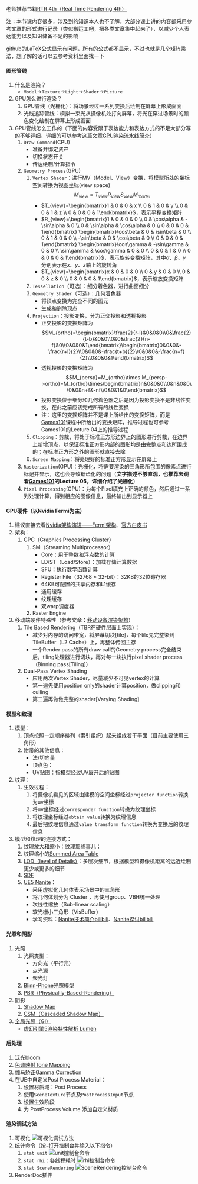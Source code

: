 老师推荐书籍[RTR 4th（Real Time Rendering 4th）](https://github.com/Morakito/Real-Time-Rendering-4th-CN)

注：本节课内容很多，涉及到的知识本人也不了解，大部分课上讲的内容都采用参考文章的形式进行记录（类似搬运工吧，把各类文章集中起来了），以减少个人表达能力以及知识储备不足的影响

github的LaTeX公式显示有问题，所有的公式都不显示，不过也就是几个矩阵乘法，想了解的话可以去参考资料里面找一下
#### 图形管线
1. 什么是渲染？
	- `Model`->`Texture`->`Light`->`Shader`->`Picture`
2. GPU怎么进行渲染？
	1. GPU管线（光栅化）：将场景经过一系列变换后绘制在屏幕上形成画面
	2. 光线追踪管线：模拟一束光从摄像机处打向屏幕，将光在穿过场景时的颜色变化绘制在屏幕上形成画面
3. GPU管线怎么工作的（下面的内容受限于表达能力和表达方式的不足大部分写的不够详细，详细的可以参考这篇文章[GPU渲染流水线简介](https://zhuanlan.zhihu.com/p/61949898)）
	1. `Draw Command`(CPU)
		- 准备并绑定资产
		- 切换状态开关
		- 传达绘制/计算指令
	1. `Geometry Process`(GPU)
		1. `Vertex Shader`：进行MV（Model、View）变换，将模型所处的坐标空间转换为视图坐标(view space)$$M_{view}=T_{view}R_{view}S_{view}M_{model}$$
			- $T_{view}=\begin{bmatrix}1 & 0 & 0 & x \\ 0 & 1 & 0 & y \\ 0 & 0 & 1 & z \\ 0 & 0 & 0 & 1\end{bmatrix}$，表示平移变换矩阵
			- $R_{view}=\begin{bmatrix}1 & 0 & 0 & 0 \\ 0 & \cos\alpha & -\sin\alpha & 0 \\ 0 & \sin\alpha & \cos\alpha & 0 \\ 0 & 0 & 0 & 1\end{bmatrix} \begin{bmatrix}\cos\beta & 0 & \sin\beta & 0 \\ 0 & 1 & 0 & 0 \\ -\sin\beta & 0 & \cos\beta & 0 \\ 0 & 0 & 0 & 1\end{bmatrix} \begin{bmatrix}\cos\gamma & -\sin\gamma & 0 & 0 \\ \sin\gamma & \cos\gamma & 0 & 0 \\ 0 & 0 & 1 & 0 \\ 0 & 0 & 0 & 1\end{bmatrix}$，表示旋转变换矩阵，其中$\alpha$、$\beta$、$\gamma$ 分别表示在$x$、$y$、$z$轴上的旋转角
			- $T_{view}=\begin{bmatrix}x & 0 & 0 & 0 \\ 0 & y & 0 & 0 \\ 0 & 0 & z & 0 \\ 0 & 0 & 0 & 1\end{bmatrix}$，表示缩放变换矩阵
		1. `Tessellation`（可选）：细分着色器，进行曲面细分
		2. `Geometry Shader`（可选）：几何着色器
			- 将顶点变换为完全不同的图元
			- 生成和删除顶点
		1. `Projection`：投影变换，分为正交投影和透视投影
			- 正交投影的变换矩阵为$$M_{ortho}=\begin{bmatrix}\frac{2}{r-l}&0&0&0\\0&\frac{2}{t-b}&0&0\\0&0&\frac{2}{n-f}&0\\0&0&0&1\end{bmatrix}\begin{bmatrix}0&0&0&-\frac{r+l}{2}\\0&0&0&-\frac{t+b}{2}\\0&0&0&-\frac{n+f}{2}\\0&0&0&1\end{bmatrix}$$
			- 透视投影的变换矩阵为$$M_{persp}=M_{ortho}\times M_{persp->ortho}=M_{ortho}\times\begin{bmatrix}n&0&0&0\\0&n&0&0\\0&0&n+f&-nf\\0&0&1&0\end{bmatrix}$$
			- 投影变换位于细分和几何着色器之后是因为投影变换不是非线性变换，在此之前应该完成所有的线性变换
			- 注：这里的变换矩阵并不是课上所给出的变换矩阵，而是[Games101](https://www.bilibili.com/video/BV1X7411F744/)课程中所给出的变换矩阵，推导过程也可参考Games101的Lecture 04上的推导过程
		1. `Clipping`：剪裁，将处于标准正方形边界上的图形进行剪裁，在边界上新增顶点，以保证标准正方形内部的图形均是由完整点和边所围成的；在标准正方形之外的图形就直接去除
		2. `Screen Mapping`：将处理好的标准正方形显示在屏幕上
	2. `Rasterization`(GPU)：光栅化，将需要渲染的三角形所包围的像素点进行标记并显示，这也会导致锯齿化的问题（**文字描述不够直观，也推荐去观看[Games101](https://www.bilibili.com/video/BV1X7411F744/)的Lecture 05，详细介绍了光栅化**）
	3. `Pixel Processing`(GPU)：为每个Pixel填充上正确的颜色，然后通过一系列处理计算，得到相应的图像信息，最终输出到显示器上
#### GPU硬件（以Nvidia Fermi为主）
1. 建议直接去看[Nvidia架构演进——Fermi架构](https://zhuanlan.zhihu.com/p/632718322)、[官方白皮书](https://www.nvidia.com/content/pdf/fermi_white_papers/nvidia_fermi_compute_architecture_whitepaper.pdf)
2. 架构：
	1. GPC（Graphics Processing Cluster）
		1. SM（Streaming Multiprocessor）
			- Core：用于整数和浮点数的计算
			- LD/ST（Load/Store）：加载存储计算数据
			- SFU：执行数学函数计算
			- Register File（32768 * 32-bit）：32KB的32位寄存器
			- 64KB可配置的共享内存和L1缓存
			- 通用缓存
			- 纹理缓存
			- 双warp调度器
		1. Raster Engine
3. 移动端硬件特殊性（参考文章：[移动设备渲染架构](https://zhuanlan.zhihu.com/p/265151933)）
	1. Tile Based Rendering（TBR在硬件层面上实现）：
		- 减少对内存的访问带宽，将屏幕切块\[tile]，每个tile先完整染到TileBuffer（L2 Cache）上，再整体传回主存
		- 一个Render pass的所有draw call的Geometry process完全结束后，tiling处理器进行切块，再对每一块执行pixel shader process（Binning pass\[Tiling]）
	2. Dual-Pass Vertex Shading
		- 应用两次Vertex Shader，尽量减少不可见vertex的计算
		- 第一遍先使用position only的shader计算position，做clipping和culling
		- 第二遍再做做完整的shader\[Varying Shading]
#### 模型和纹理
1. 模型：
	1. 顶点按照一定顺序排列（索引组织）起来组成若干平面（目前主要使用三角形）
	2. 附带的其他信息：
		- 法/切向量
		- 顶点色：
		- UV贴图：指模型经过UV展开后的贴图
2. 纹理：
	1. 生效过程：
		1. 将摄像机看见的区域由建模的空间坐标经过`projector function`转换为uv坐标
		2. 将uv坐标经过`corresponder function`转换为纹理坐标
		3. 将纹理坐标经过`obtain value`转换为纹理信息
		4. 最后把纹理信息通过`value transform function`转换为变换后的纹理信息
3. 模型和纹理的连接方式：
	1. 纹理放大和缩小：[纹理那些事儿](https://zhuanlan.zhihu.com/p/148732176)；
	2. 纹理缩小的[Summed Area Table](https://zhuanlan.zhihu.com/p/681670158)
	3. [LOD（level of Details）](https://zhuanlan.zhihu.com/p/384774807)：多层次细节，根据模型和摄像机距离的远近绘制更少或更多的细节
	4. [SDF](https://zhuanlan.zhihu.com/p/536530019)
	5. [UE5 Nanite](https://zhuanlan.zhihu.com/p/393930818)：
		- 采用虚拟化几何体表示场景中的三角形
		- 将几何体划分为 Cluster ，再使用group、VBH统一处理
		- 次线性缩放（Sub-linear scaling）
		- 软光栅小三角形（VisBuffer）
		- 学习资料：[Nanite技术简介bilibili](https://www.bilibili.com/video/BV1MP4y1a7Hh)、[Nanite探讨bilibili](https://www.bilibili.com/video/BV1Vy4y1g7zH)
#### 光照和阴影
1. 光照
	1. 光照类型：
		- 方向光（平行光）
		- 点光源
		- 聚光灯
	2. [Blinn-Phone光照模型](https://zhuanlan.zhihu.com/p/442023993)
	3. [PBR（Physicallly-Based-Rendering）](https://zhuanlan.zhihu.com/p/33464301)
1. 阴影
	1. [Shadow Map](https://blog.csdn.net/ronintao/article/details/51649664)
	2. [CSM（Cascaded Shadow Map）](https://zhuanlan.zhihu.com/p/144025113)
2. [全局光照（GI）](https://zhuanlan.zhihu.com/p/550938337)
	- [虚幻引擎5渲染特性解析 Lumen](https://www.bilibili.com/video/BV1fu411272a)
#### 后处理
1. [泛光bloom](https://zhuanlan.zhihu.com/p/525500877)
2. [色调映射Tone Mapping](https://zhuanlan.zhihu.com/p/21983679)
3. [伽马矫正Gamma Correction](https://baike.baidu.com/item/%E4%BC%BD%E7%8E%9B%E6%A0%A1%E6%AD%A3/7257507)
4. 在UE中自定义Post Process Material：
	1. 设置材质域：Post Process
	2. 使用`SceneTexture`节点及`PostProcessInput`节点
	3. 设置生效阶段
	4. 为 PostProcess Volume 添加自定义材质
#### 渲染调试方法
1. 可视化
	![可视化调试方法](./Pictures/可视化调试方法.png)
2. 统计命令（按`~`打开控制台并输入以下指令）
	1. `stat unit`
	![unit控制台命令](./Pictures/unit控制台命令.png)
	3. `stat rhi`：各线程耗时
	![rhi控制台命令](./Pictures/rhi控制台命令.png)
	5. `stat SceneRendering`
	![SceneRendering控制台命令](./Pictures/SceneRendering控制台命令.png)
3. RenderDoc插件
